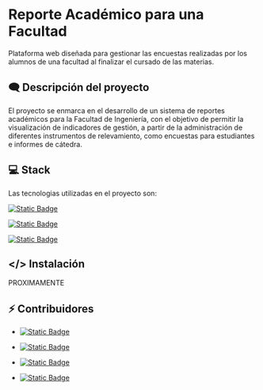 # Reporte Académico para una Facultad

Plataforma web diseñada para gestionar las encuestas realizadas por los alumnos de una facultad al finalizar el cursado de las materias.

## 🗨️ Descripción del proyecto

El proyecto se enmarca en el desarrollo de un sistema de reportes académicos para la Facultad de Ingeniería, con el objetivo de permitir la visualización de indicadores de gestión, a partir de la administración de diferentes instrumentos de relevamiento, como encuestas para estudiantes e informes de cátedra.


## 💻 Stack 
Las tecnologias utilizadas en el proyecto son: 

[![Static Badge](https://img.shields.io/badge/Python-blue?logo=python&logoColor=white)](https://www.python.org/) 

[![Static Badge](https://img.shields.io/badge/React-grey?logo=React)](https://es.react.dev/)

[![Static Badge](https://img.shields.io/badge/bootstrap-purple?logo=Bootstrap&logoColor=white)](https://getbootstrap.com/) 

## </> Instalación

PROXIMAMENTE
    
## ⚡ Contribuidores

 * [![Static Badge](https://img.shields.io/badge/Macarena_Pereira-black?logo=GitHub)](https://www.github.com/17mpana)

 * [![Static Badge](https://img.shields.io/badge/Guillermo_Vega-black?logo=GitHub)](https://www.github.com/GuillermoAVega)

 * [![Static Badge](https://img.shields.io/badge/Lucas_Allolio-black?logo=GitHub)](https://www.github.com/lucasallolio)

 * [![Static Badge](https://img.shields.io/badge/Valentin_Villavicencio-black?logo=GitHub)](https://www.github.com/floatunk)



